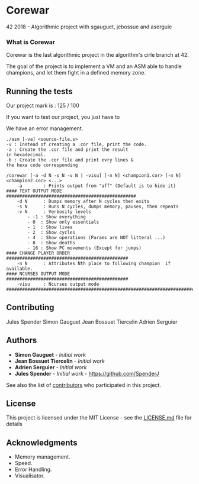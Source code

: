 # Corewar
42 2018 - Algorithmic project with sgauguet, jebossue and aserguie

### What is Corewar

Corewar is the last algorithmic project in the algorithm's cirle branch at 42.

The goal of the project is to implement a VM and an ASM able to handle champions, and let them fight in a defined memory zone.

## Running the tests

Our project mark is : 125 / 100

If you want to test our project, you just have to

We have an error management.

```
./asm [-va] <source-file.s>
-v : Instead of creating a .cor file, print the code.
-a : Create the .cor file and print the result
in hexadecimal.
-b : Create the .cor file and print evry lines &
the hexa code corresponding

/corewar [-a -d N -s N -v N | -visu] [-n N] <champion1.cor> [-n N] <champion2.cor> <...>
	-a        : Prints output from "aff" (Default is to hide it)
#### TEXT OUTPUT MODE #################################################
	-d N      : Dumps memory after N cycles then exits
	-s N      : Runs N cycles, dumps memory, pauses, then repeats
	-v N      : Verbosity levels
		- -1 : Show everything
		- 0  : Show only essentials
		- 1  : Show lives
		- 2  : Show cycles
		- 4  : Show operations (Params are NOT litteral ...)
		- 8  : Show deaths
		- 16 : Show PC movements (Except for jumps)
#### CHANGE PLAYER ORDER ##############################################
	-n N      : Attributes Nth place to following champion  if available.
#### NCURSES OUTPUT MODE ##############################################
	-visu     : Ncurses output mode
#######################################################################
```

## Contributing

Jules Spender
Simon Gauguet
Jean Bossuet Tiercelin
Adrien Serguier

## Authors

* **Simon Gauguet** - *Initial work*
* **Jean Bossuet Tiercelin** - *Initial work*
* **Adrien Serguier** - *Initial work*
* **Jules Spender** - *Initial work* - https://github.com/SpenderJ

See also the list of [contributors](https://github.com/your/project/contributors) who participated in this project.

## License

This project is licensed under the MIT License - see the [LICENSE.md](LICENSE.md) file for details

## Acknowledgments

* Memory management.
* Speed.
* Error Handling.
* Visualisator.
